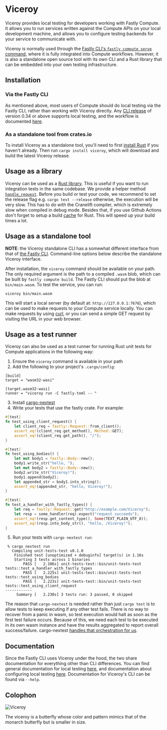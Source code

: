 # Viceroy

Viceroy provides local testing for developers working with Fastly Compute. It
allows you to run services written against the Compute APIs on your local
development machine, and allows you to configure testing backends for your
service to communicate with.

Viceroy is normally used through the [Fastly CLI's `fastly compute serve`
command][cli], where it is fully integrated into Compute workflows.
However, it is also a standalone open source tool with its own CLI and a
Rust library that can be embedded into your own testing infrastructure.

[cli]: https://developer.fastly.com/learning/compute/testing/#running-a-local-testing-server

## Installation

### Via the Fastly CLI

As mentioned above, most users of Compute should do local testing via the
Fastly CLI, rather than working with Viceroy directly. Any [CLI release] of
version 0.34 or above supports local testing, and the workflow is documented
[here][cli].

[CLI release]: https://github.com/fastly/cli/releases

### As a standalone tool from crates.io

To install Viceroy as a standalone tool, you'll need to first
[install Rust](https://www.rust-lang.org/tools/install) if you haven't already.
Then run `cargo install viceroy`, which will download and build the latest
Viceroy release.

## Usage as a library

Viceroy can be used as a [Rust library](https://docs.rs/viceroy-lib/). This is useful if you want to run integration tests in the same codebase. We provide a helper method [`handle_request`](https://docs.rs/viceroy-lib/0.2.6/viceroy_lib/struct.ExecuteCtx.html#method.handle_request). Before you build or test your code, we recommend to set the release flag e.g. `cargo test --release` otherwise, the execution will be very slow. This has to do with the Cranelift compiler, which is extremely slow when compiled in debug mode. Besides that, if you use Github Actions don't forget to setup a build [cache](https://github.com/actions/cache/blob/main/examples.md#rust---cargo) for Rust. This will speed up your build times a lot.

## Usage as a standalone tool

**NOTE**: the Viceroy standalone CLI has a somewhat different interface from that
of [the Fastly CLI][cli]. Command-line options below describe the standalone
Viceroy interface.

After installation, the `viceroy` command should be available on your path. The
only required argument is the path to a compiled `.wasm` blob, which can be
built by `fastly compute build`. The Fastly CLI should put the blob at
`bin/main.wasm`. To test the service, you can run:

```
viceroy bin/main.wasm
```

This will start a local server (by default at: `http://127.0.0.1:7676`), which can
be used to make requests to your Compute service locally. You can make requests
by using [curl](https://curl.se/), or you can send a simple GET request by visiting
the URL in your web browser.

## Usage as a test runner
Viceroy can also be used as a test runner for running Rust unit tests for Compute applications in the following way:

1. Ensure the `viceroy` command is available in your path
2. Add the following to your project's `.cargo/config`:
```
[build]
target = "wasm32-wasi"

[target.wasm32-wasi]
runner = "viceroy run -C fastly.toml -- "
```
3. Install [cargo-nextest](https://nexte.st/book/installation.html)
4. Write your tests that use the fastly crate. For example:
```Rust
#[test]
fn test_using_client_request() {
    let client_req = fastly::Request::from_client();
    assert_eq!(client_req.get_method(), Method::GET);
    assert_eq!(client_req.get_path(), "/");
}

#[test]
fn test_using_bodies() {
    let mut body1 = fastly::Body::new();
    body1.write_str("hello, ");
    let mut body2 = fastly::Body::new();
    body2.write_str("Viceroy!");
    body1.append(body2);
    let appended_str = body1.into_string();
    assert_eq!(appended_str, "hello, Viceroy!");
}

#[test]
fn test_a_handler_with_fastly_types() {
    let req = fastly::Request::get("http://example.com/Viceroy");
    let resp = some_handler(req).expect("request succeeds");
    assert_eq!(resp.get_content_type(), Some(TEXT_PLAIN_UTF_8));
    assert_eq!(resp.into_body_str(), "hello, /Viceroy!");
}
```
5. Run your tests with `cargo nextest run`:
```
 % cargo nextest run
   Compiling unit-tests-test v0.1.0
    Finished test [unoptimized + debuginfo] target(s) in 1.16s
    Starting 3 tests across 1 binaries
        PASS [   2.106s] unit-tests-test::bin/unit-tests-test tests::test_a_handler_with_fastly_types
        PASS [   2.225s] unit-tests-test::bin/unit-tests-test tests::test_using_bodies
        PASS [   2.223s] unit-tests-test::bin/unit-tests-test tests::test_using_client_request
------------
     Summary [   2.230s] 3 tests run: 3 passed, 0 skipped
```

The reason that `cargo-nextest` is needed rather than just `cargo test` is to allow tests to keep executing if any other test fails. There is no way to recover from a panic in wasm, so test execution would halt as soon as the first test failure occurs. Because of this, we need each test to be executed in its own wasm instance and have the results aggregated to report overall success/failure. cargo-nextest [handles that orchestration for us](https://nexte.st/book/how-it-works.html#the-nextest-model).

## Documentation

Since the Fastly CLI uses Viceroy under the hood, the two share documentation for
everything other than CLI differences. You can find general documentation for
local testing [here][cli], and documentation about configuring local testing
[here][toml-docs]. Documentation for Viceroy's CLI can be found via `--help`.

[toml-docs]: https://developer.fastly.com/reference/fastly-toml/#local-server

## Colophon

![Viceroy](doc/logo.png)

The viceroy is a butterfly whose color and pattern mimics that of the monarch
butterfly but is smaller in size.
